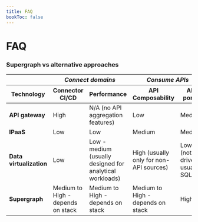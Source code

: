 ```yaml
---
title: FAQ
bookToc: false
---
```


# FAQ

### Supergraph vs alternative approaches

<table>
   <thead>
       <tr>
           <th> </th>
           <th colspan=2><i>Connect domains</i></th>
           <th colspan=2><i>Consume APIs</i></th>
           <th colspan=2><i>Discover demand</i></th>
       </tr>
     <tr>
           <th> Technology </th>
           <th>Connector CI/CD</th>
           <th>Performance</th>
           <th>API Composability</th>
           <th>API portal </th>
           <th>Analytics </th>
           <th>Ecosystem integrations </th>
       </tr>
   </thead>
   <tbody>
       <tr>
         <td> <b>API gateway</b></td>
         <td>High</td>
         <td>N/A (no API aggregation features) </td>
         <td>Low</td>
         <td>Medium</td>
         <td>Medium</td>
         <td>Low</td>
       </tr>
       <tr>
         <td> <b>IPaaS</b></td>
         <td>Low</td>
         <td>Low</td>
         <td>Medium</td>
         <td>Medium</td>
         <td>Medium</td>
         <td>Low</td>
       </tr>
       <tr>
         <td> <b>Data virtualization</b> </td>
         <td>Low</td>
         <td>Low - medium (usually designed for analytical workloads)</td>
         <td>High (usually only for non-API sources)</td>
         <td>Low (not API driven, usually SQL) </td>
         <td>N/A (no API analytics)</td>
         <td>Medium</td>
       </tr>
       <tr>
         <td> <b>Supergraph</b></td>
         <td>Medium to High - depends on stack</td>
         <td>Medium to High - depends on stack</td>
         <td>Medium to High - depends on stack</td>
         <td>High</td>
         <td>High</td>
         <td>Depends on stack</td>
       </tr>
   </tbody>
</table>
